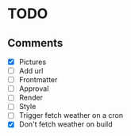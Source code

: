 # TODO

## Comments
- [x] Pictures
- [ ] Add url
- [ ] Frontmatter
- [ ] Approval
- [ ] Render
- [ ] Style
- [ ] Trigger fetch weather on a cron
- [x] Don't fetch weather on build